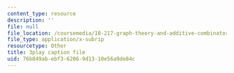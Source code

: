```yaml
---
content_type: resource
description: ''
file: null
file_location: /coursemedia/18-217-graph-theory-and-additive-combinatorics-fall-2019/76b849abebf362069d1310e56a9de84c_NpMv0Nqmy3c.srt
file_type: application/x-subrip
resourcetype: Other
title: 3play caption file
uid: 76b849ab-ebf3-6206-9d13-10e56a9de84c
---
```

